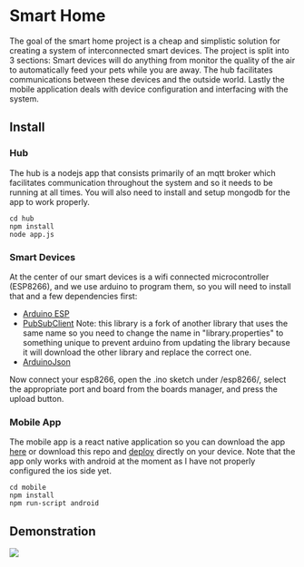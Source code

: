 # Smart Home

The goal of the smart home project is a cheap and simplistic solution for creating a system of interconnected smart devices. The project is split into 3 sections: Smart devices will do anything from monitor the quality of the air to automatically feed your pets while you are away. The hub facilitates communications between these devices and the outside world. Lastly the mobile application deals with device configuration and interfacing with the system.

## Install

### Hub

The hub is a nodejs app that consists primarily of an mqtt broker which facilitates communication throughout the system and so it needs to be running at all times. You will also need to install and setup mongodb for the app to work properly.

```
cd hub
npm install
node app.js
```

### Smart Devices

At the center of our smart devices is a wifi connected microcontroller (ESP8266), and we use arduino to program them, so you will need to install that and a few dependencies first:

- [Arduino ESP](https://github.com/esp8266/Arduino)
- [PubSubClient](https://github.com/Imroy/pubsubclient)
  Note: this library is a fork of another library that uses the same name so you need to change the name in "library.properties" to something unique to prevent arduino from updating the library because it will download the other library and replace the correct one.
- [ArduinoJson](https://github.com/bblanchon/ArduinoJson)

Now connect your esp8266, open the .ino sketch under /esp8266/, select the appropriate port and board from the boards manager, and press the upload button.

### Mobile App

The mobile app is a react native application so you can download the app [here](https://play.google.com/store/apps/details?id=com.smarthome.mobile) or download this repo and [deploy](http://facebook.github.io/react-native/docs/getting-started.html) directly on your device. Note that the app only works with android at the moment as I have not properly configured the ios side yet.

```
cd mobile
npm install
npm run-script android
```

## Demonstration

[![](https://lh3.googleusercontent.com/jzsPQypSwPUnDgO8AI_cLfutUu4JEBVtcKeGKjWXFq0VAtW6BA9hRiw0oq8tF-cRGV-EzSmAeErbt9EIoz7L-prGPyvls2lUTTCxhaDlAP7wFa07d__Lfz4tD_XEd9_9EiEpQOgoCKZNJYbbFOrX61VvTfflIIuGPxQkOKW1CPX_akVPnM9W8Jl1e_ogGJUMu5SwXDBCKBp9Z6c9innZFEIYhPz4EnViUYdAs30n1YywAdKPGYmAC69X2ZtTrfKZG3wz0kUUIoaKNJGKj6NPHQt6WWh9VMbHa_P_XsFa1X91ZH9mDAT7kMXfGZ6S1ImMvNTD9ZoYr61jVU0J8Bp9rhcS2UCvf43ZWZUIWZgcAXVPvqsZKDku7zd0pbQcdY-SAoTwHQueoj7TtwzLrmbLTr1nw9EfhWovJAnimpEcqBPSRcBYkqO4NcpNJ5J4BOmy_UjbsLWT1AOpJOkIcG_CWD7MJPq5yBtrihgFkbBzdMago1gB-1WTD5TYsPEN7bt2wBJnaNmgIfAfCoQGh7uLtO4SP1TAnHMdR3J2yYXEtuFbrP_se0FOsQKRT4hsMy82F_9tBKqSR4OgfifdNvjTnvSgMyzgd7EYj-ouMH_Ep-2N527O=w1698-h955-no)](https://youtu.be/rsrqRjhaspY)
